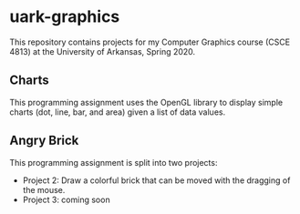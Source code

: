# uark-graphics
This repository contains projects for my Computer Graphics course (CSCE 4813) at the University of Arkansas, Spring 2020.

## Charts
This programming assignment uses the OpenGL library to display simple charts (dot, line, bar, and area) given a list of data values.

## Angry Brick
This programming assignment is split into two projects:
* Project 2: Draw a colorful brick that can be moved with the dragging of the mouse.
* Project 3: coming soon
